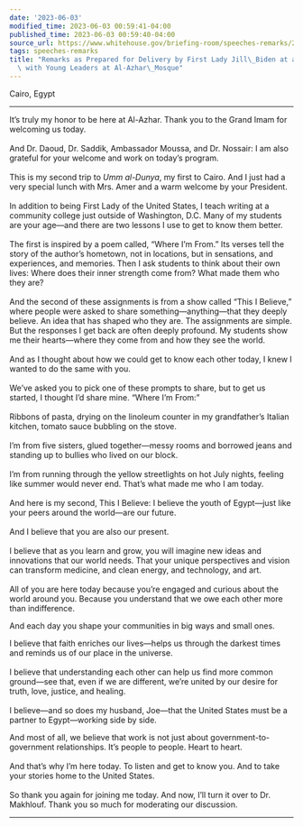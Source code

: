 ```yaml
---
date: '2023-06-03'
modified_time: 2023-06-03 00:59:41-04:00
published_time: 2023-06-03 00:59:40-04:00
source_url: https://www.whitehouse.gov/briefing-room/speeches-remarks/2023/06/03/remarks-as-prepared-for-delivery-by-first-lady-jill-biden-at-a-conversation-with-young-leaders-at-al-azhar-mosque/
tags: speeches-remarks
title: "Remarks as Prepared for Delivery by First Lady Jill\_Biden at a Conversation\
  \ with Young Leaders at Al-Azhar\_Mosque"
---
```

 
Cairo, Egypt

------------------------------------------------------------------------

It’s truly my honor to be here at Al-Azhar. Thank you to the Grand Imam
for welcoming us today.  
   
And Dr. Daoud, Dr. Saddik, Ambassador Moussa, and Dr. Nossair: I am also
grateful for your welcome and work on today’s program.   
   
This is my second trip to *Umm al-Dunya*, my first to Cairo. And I just
had a very special lunch with Mrs. Amer and a warm welcome by your
President.  
   
In addition to being First Lady of the United States, I teach writing at
a community college just outside of Washington, D.C. Many of my students
are your age—and there are two lessons I use to get to know them
better.  
   
The first is inspired by a poem called, “Where I’m From.” Its verses
tell the story of the author’s hometown, not in locations, but in
sensations, and experiences, and memories. Then I ask students to think
about their own lives: Where does their inner strength come from? What
made them who they are?  
    
And the second of these assignments is from a show called “This I
Believe,” where people were asked to share something—anything—that they
deeply believe. An idea that has shaped who they are. The assignments
are simple. But the responses I get back are often deeply profound. My
students show me their hearts—where they come from and how they see the
world.  
   
And as I thought about how we could get to know each other today, I knew
I wanted to do the same with you.  
   
We’ve asked you to pick one of these prompts to share, but to get us
started, I thought I’d share mine. “Where I’m From:”  
   
Ribbons of pasta, drying on the linoleum counter in my grandfather’s
Italian kitchen, tomato sauce bubbling on the stove.  
   
I’m from five sisters, glued together—messy rooms and borrowed jeans and
standing up to bullies who lived on our block.      
   
I’m from running through the yellow streetlights on hot July nights,
feeling like summer would never end. That’s what made me who I am
today.  
   
And here is my second, This I Believe: I believe the youth of Egypt—just
like your peers around the world—are our future.  
   
And I believe that you are also our present.  
   
I believe that as you learn and grow, you will imagine new ideas and
innovations that our world needs. That your unique perspectives and
vision can transform medicine, and clean energy, and technology, and
art.   
   
All of you are here today because you’re engaged and curious about the
world around you. Because you understand that we owe each other more
than indifference.  
  
And each day you shape your communities in big ways and small ones.   
  
I believe that faith enriches our lives—helps us through the darkest
times and reminds us of our place in the universe.  
           
I believe that understanding each other can help us find more common
ground—see that, even if we are different, we’re united by our desire
for truth, love, justice, and healing.   
   
I believe—and so does my husband, Joe—that the United States must be a
partner to Egypt—working side by side.  
  
And most of all, we believe that work is not just about
government-to-government relationships. It’s people to people. Heart to
heart.  
   
And that’s why I’m here today. To listen and get to know you. And to
take your stories home to the United States.  
   
So thank you again for joining me today. And now, I’ll turn it over to
Dr. Makhlouf. Thank you so much for moderating our discussion.

------------------------------------------------------------------------
